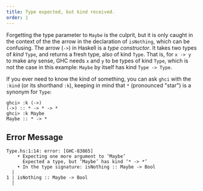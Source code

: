```yaml
---
title: Type expected, but kind received.
order: 1
---
```


Forgetting the type parameter to `Maybe` is the culprit, but it is only caught in the
context of the the arrow in the declaration of `isNothing`, which can be confusing.
The arrow (`->`) in Haskell is a _type constructor_. It takes two types
of *kind* `Type`, and returns a fresh type, also of kind `Type`. That is, for `x -> y`
to make any sense, GHC needs `x` and `y` to be types of kind `Type`, which is not
the case in this example: `Maybe` by itself has kind `Type -> Type`.

If you ever need to know the kind of something, you can ask `ghci`
with the `:kind` (or its shorthand `:k`), keeping in mind
that `*` (pronounced "star") is a synonym for `Type`:

```
ghci> :k (->)
(->) :: * -> * -> *
ghci> :k Maybe
Maybe :: * -> *
```

## Error Message

```
Type.hs:1:14: error: [GHC-83865]
    • Expecting one more argument to ‘Maybe’
      Expected a type, but ‘Maybe’ has kind ‘* -> *’
    • In the type signature: isNothing :: Maybe -> Bool
  |
1 | isNothing :: Maybe -> Bool
  |
```
